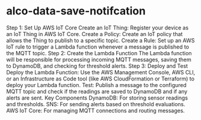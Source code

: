 # alco-data-save-notifcation
Step 1: Set Up AWS IoT Core
Create an IoT Thing: Register your device as an IoT Thing in AWS IoT Core.
Create a Policy: Create an IoT policy that allows the Thing to publish to a specific topic.
Create a Rule: Set up an AWS IoT rule to trigger a Lambda function whenever a message is published to the MQTT topic.
Step 2: Create the Lambda Function
The Lambda function will be responsible for processing incoming MQTT messages, saving them to DynamoDB, and checking for threshold alerts.
Step 3: Deploy and Test
Deploy the Lambda Function: Use the AWS Management Console, AWS CLI, or an Infrastructure as Code tool (like AWS CloudFormation or Terraform) to deploy your Lambda function.
Test: Publish a message to the configured MQTT topic and check if the readings are saved to DynamoDB and if any alerts are sent.
Key Components
DynamoDB: For storing sensor readings and thresholds.
SNS: For sending alerts based on threshold evaluations.
AWS IoT Core: For managing MQTT connections and routing messages.
